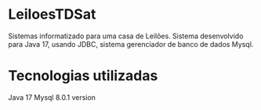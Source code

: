 # LeiloesTDSat


Sistemas  informatizado  para uma casa de Leilões. Sistema desenvolvido para Java 17, usando JDBC, sistema gerenciador de banco de dados Mysql.

# Tecnologias utilizadas

Java 17
Mysql 8.0.1 version